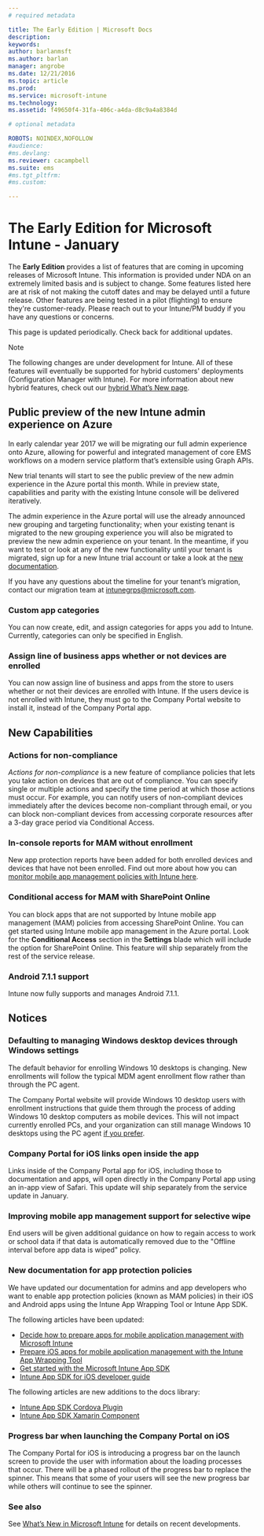 ```yaml
---
# required metadata

title: The Early Edition | Microsoft Docs
description:
keywords:
author: barlanmsft
ms.author: barlan
manager: angrobe
ms.date: 12/21/2016
ms.topic: article
ms.prod:
ms.service: microsoft-intune
ms.technology:
ms.assetid: f49650f4-31fa-406c-a4da-d8c9a4a8384d

# optional metadata

ROBOTS: NOINDEX,NOFOLLOW
#audience:
#ms.devlang:
ms.reviewer: cacampbell
ms.suite: ems
#ms.tgt_pltfrm:
#ms.custom:

---
```


# The Early Edition for Microsoft Intune - January

The **Early Edition** provides a list of features that are coming in upcoming releases of Microsoft Intune. This information is provided under NDA on an extremely limited basis and is subject to change. Some features listed here are at risk of not making the cutoff dates and may be delayed until a future release. Other features are being tested in a pilot (flighting) to ensure they're customer-ready. Please reach out to your Intune/PM buddy if you have any questions or concerns.

This page is updated periodically. Check back for additional updates.

> [!Note]
> The following changes are under development for Intune. All of these features will eventually be supported for hybrid customers' deployments (Configuration Manager with Intune). For more information about new hybrid features, check out our [hybrid What’s New page](https://docs.microsoft.com/en-us/sccm/mdm/understand/whats-new-in-hybrid-mobile-device-management).

## Public preview of the new Intune admin experience on Azure <!--736542-->

In early calendar year 2017 we will be migrating our full admin experience onto Azure, allowing for powerful and integrated management of core EMS workflows on a modern service platform that’s extensible using Graph APIs.

New trial tenants will start to see the public preview of the new admin experience in the Azure portal this month. While in preview state, capabilities and parity with the existing Intune console will be delivered iteratively.

The admin experience in the Azure portal will use the already announced new grouping and targeting functionality; when your existing tenant is migrated to the new grouping experience you will also be migrated to preview the new admin experience on your tenant. In the meantime, if you want to test or look at any of the new functionality until your tenant is migrated, sign up for a new Intune trial account or take a look at the [new documentation](https://docs.microsoft.com/en-us/intune-azure/introduction/what-is-microsoft-intune).

If you have any questions about the timeline for your tenant’s migration, contact our migration team at [intunegrps@microsoft.com](mailto:intunegrps@microsoft.com).

### Custom app categories <!--748805-->
You can now create, edit, and assign categories for apps you add to Intune. Currently, categories can only be specified in English.

### Assign line of business apps whether or not devices are enrolled <!--748803-->
You can now assign line of business and apps from the store to users whether or not their devices are enrolled with Intune. If the users device is not enrolled with Intune, they must go to the Company Portal website to install it, instead of the Company Portal app.

## New Capabilities

### Actions for non-compliance <!--730266-->
_Actions for non-compliance_ is a new feature of compliance policies that lets you take action on devices that are out of compliance. You can specify single or multiple actions and specify the time period at which those actions must occur. For example, you can notify users of non-compliant devices immediately after the devices become non-compliant through email, or you can block non-compliant devices from accessing corporate resources after a 3-day grace period via Conditional Access.

### In-console reports for MAM without enrollment <!--677961-->
New app protection reports have been added for both enrolled devices and devices that have not been enrolled. Find out more about how you can [monitor mobile app management policies with Intune here](https://docs.microsoft.com/en-us/intune/deploy-use/monitor-mobile-app-management-policies-with-microsoft-intune).

### Conditional access for MAM with SharePoint Online <!--679339-->
You can block apps that are not supported by Intune mobile app management (MAM) policies from accessing SharePoint Online.  You can get started using Intune mobile app management in the Azure portal. Look for the __Conditional Access__ section in the __Settings__ blade which will include the option for SharePoint Online. This feature will ship separately from the rest of the service release. <!--Find out more about this new feature [here](https://docs.microsoft.com/intune/deploy-use/mam-ca-for-sharepoint-online).-->

### Android 7.1.1 support <!--694397-->
Intune now fully supports and manages Android 7.1.1.

## Notices

### Defaulting to managing Windows desktop devices through Windows settings <!--663050-->
The default behavior for enrolling Windows 10 desktops is changing. New enrollments will follow the typical MDM agent enrollment flow rather than through the PC agent.

The Company Portal website will provide Windows 10 desktop users with enrollment instructions that guide them through the process of adding Windows 10 desktop computers as mobile devices. This will not impact currently enrolled PCs, and your organization can still manage Windows 10 desktops using the PC agent [if you prefer](https://docs.microsoft.com/en-us/intune/deploy-use/set-up-windows-device-management-with-microsoft-intune).

### Company Portal for iOS links open inside the app <!--665954-->
Links inside of the Company Portal app for iOS, including those to documentation and apps, will open directly in the Company Portal app using an in-app view of Safari. This update will ship separately from the service update in January.

### Improving mobile app management support for selective wipe <!--581242-->
End users will be given additional guidance on how to regain access to work or school data if that data is automatically removed due to the "Offline interval before app data is wiped" policy.<!--, or the removal of the Intune Company Portal on Android.-->

### New documentation for app protection policies <!--583398-->
We have updated our documentation for admins and app developers who want to enable app protection policies (known as MAM policies) in their iOS and Android apps using the Intune App Wrapping Tool or Intune App SDK.

The following articles have been updated:

* [Decide how to prepare apps for mobile application management with Microsoft Intune](https://docs.microsoft.com/intune/deploy-use/decide-how-to-prepare-apps-for-mobile-application-management-with-microsoft-intune)
* [Prepare iOS apps for mobile application management with the Intune App Wrapping Tool](https://docs.microsoft.com/intune/deploy-use/prepare-ios-apps-for-mobile-application-management-with-the-microsoft-intune-app-wrapping-tool)
* [Get started with the Microsoft Intune App SDK](https://docs.microsoft.com/intune/develop/intune-app-sdk-get-started)
* [Intune App SDK for iOS developer guide](https://docs.microsoft.com/intune/develop/intune-app-sdk-ios)

The following articles are new additions to the docs library:

* [Intune App SDK Cordova Plugin](https://docs.microsoft.com/intune/develop/intune-app-sdk-cordova)
* [Intune App SDK Xamarin Component](https://docs.microsoft.com/intune/develop/intune-app-sdk-xamarin)

### Progress bar when launching the Company Portal on iOS <!--665978-->
The Company Portal for iOS is introducing a progress bar on the launch screen to provide the user with information about the loading processes that occur. There will be a phased rollout of the progress bar to replace the spinner. This means that some of your users will see the new progress bar while others will continue to see the spinner.

### See also
See [What’s New in Microsoft Intune](whats-new-in-microsoft-intune.md) for details on recent developments.
